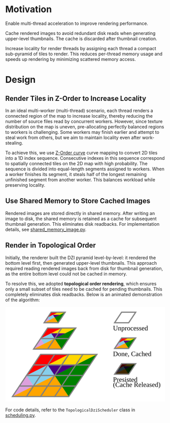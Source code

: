 
# Motivation

Enable multi-thread acceleration to improve rendering performance.

Cache rendered images to avoid redundant disk reads when generating upper-level thumbnails. The cache is discarded after thumbnail creation.

Increase locality for render threads by assigning each thread a compact sub-pyramid of tiles to render. This reduces per-thread memory usage and speeds up rendering by minimizing scattered memory access.

# Design

## Render Tiles in Z-Order to Increase Locality

In an ideal multi-worker (multi-thread) scenario, each thread renders a connected region of the map to increase locality, thereby reducing the number of source files read by concurrent workers. However, since texture distribution on the map is uneven, pre-allocating perfectly balanced regions to workers is challenging. Some workers may finish earlier and attempt to steal work from others, but we aim to maintain locality even after work-stealing.

To achieve this, we use [Z-Order curve](https://en.wikipedia.org/wiki/Z-order_curve) curve mapping to convert 2D tiles into a 1D index sequence. Consecutive indexes in this sequence correspond to spatially connected tiles on the 2D map with high probability. The sequence is divided into equal-length segments assigned to workers. When a worker finishes its segment, it steals half of the longest remaining unfinished segment from another worker. This balances workload while preserving locality.

## Use Shared Memory to Store Cached Images

Rendered images are stored directly in shared memory. After writing an image to disk, the shared memory is retained as a cache for subsequent thumbnail generation. This eliminates disk readbacks. For implementation details, see [shared_memory_image.py](/pzmap2dzi/shared_memory_image.py).

## Render in Topological Order

Initially, the renderer built the DZI pyramid level-by-level: it rendered the bottom level first, then generated upper-level thumbnails. This approach required reading rendered images back from disk for thumbnail generation, as the entire bottom level could not be cached in memory.

To resolve this, we adopted **topological order rendering**, which ensures only a small subset of tiles need to be cached for pending thumbnails. This completely eliminates disk readbacks. Below is an animated demonstration of the algorithm:

![topological order render](./toplogical.svg)

For code details, refer to the `TopologicalDziScheduler` class in [scheduling.py](/pzmap2dzi/scheduling.py).
